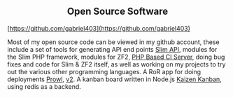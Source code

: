 ## <center>Open Source Software</center>

[https://github.com/gabriel403](https://github.com/gabriel403)

Most of my open source code can be viewed in my github account, these include a set of tools for generating API end points [Slim API](https://github.com/slimphp-api), modules for the Slim PHP framework, modules for ZF2, [PHP Based CI Server](https://github.com/Block8/PHPCI), doing bug fixes and code for Slim & ZF2 itself, as well as working on my projects to try out the various other programming languages. A RoR app for doing deployments [Prowl](https://github.com/gabriel403/Prowl), [v2](https://github.com/prowl-deployment). A kanban board written in Node.js [Kaizen Kanban](https://github.com/gabriel403/KaizenKanban), using redis as a backend.
